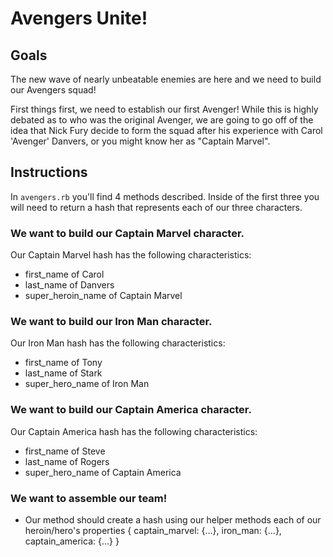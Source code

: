 # Avengers Unite!

## Goals
The new wave of nearly unbeatable enemies are here and we need to build our Avengers squad! 

First things first, we need to establish our first Avenger!
While this is highly debated as to who was the original Avenger, we are going to go off of the idea that Nick Fury decide to form the squad after his experience with Carol 'Avenger' Danvers, or you might know her as "Captain Marvel".

## Instructions 
In `avengers.rb` you'll find 4 methods described. Inside of the first three you will need to return a hash that represents each of our three characters. 


### We want to build our Captain Marvel character. 
Our Captain Marvel hash has the following characteristics: 
* first_name of Carol
* last_name of Danvers 
* super_heroin_name of Captain Marvel 

### We want to build our Iron Man character. 
Our Iron Man hash has the following characteristics: 
* first_name of Tony
* last_name of Stark 
* super_hero_name of Iron Man 

### We want to build our Captain America character. 
Our Captain America hash has the following characteristics: 
* first_name of Steve
* last_name of Rogers 
* super_hero_name of Captain America

### We want to assemble our team!

* Our method should create a hash using our helper methods each of our heroin/hero's properties { captain_marvel: {...}, iron_man: {...},  captain_america: {...} }
